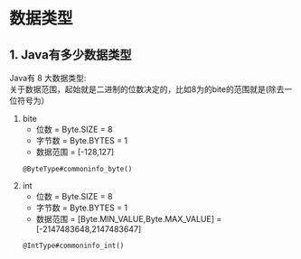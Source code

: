 # 数据类型

## 1. Java有多少数据类型

Java有 8 大数据类型:  
关于数据范围，起始就是二进制的位数决定的，比如8为的bite的范围就是(除去一位符号为）
1. bite   
   - 位数 = Byte.SIZE = 8  
   - 字节数 = Byte.BYTES = 1   
   - 数据范围 = [-128,127]
   ```
   @ByteType#commoninfo_byte()
   ```
2. int   
   - 位数 = Byte.SIZE = 8  
   - 字节数 = Byte.BYTES = 1   
   - 数据范围 = [Byte.MIN_VALUE,Byte.MAX_VALUE] = [-2147483648,2147483647]
   ```
   @IntType#commoninfo_int()
   ```